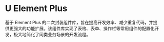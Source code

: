 # U Element Plus

基于 Element Plus 的二次封装组件库，旨在提高开发效率、减少重复代码，并提供更强大的功能扩展。该组件库实现了表格、表单、操作栏等常用组件的配置化开发，极大地简化了同类业务场景的开发流程。

